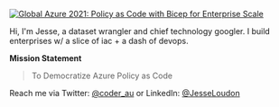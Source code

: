 [![Global Azure 2021: Policy as Code with Bicep for Enterprise Scale](https://jloudon.com/assets/images/JesseJson2021.JPG)](https://youtu.be/qpnMJXw6pIg)

Hi, I'm Jesse, a dataset wrangler and chief technology googler. I build enterprises w/ a slice of iac + a dash of devops. 

**Mission Statement**
> To Democratize Azure Policy as Code

Reach me via
Twitter: [@coder_au](https://twitter.com/coder_au) or LinkedIn: [@JesseLoudon](https://www.linkedin.com/in/jesseloudon/)

